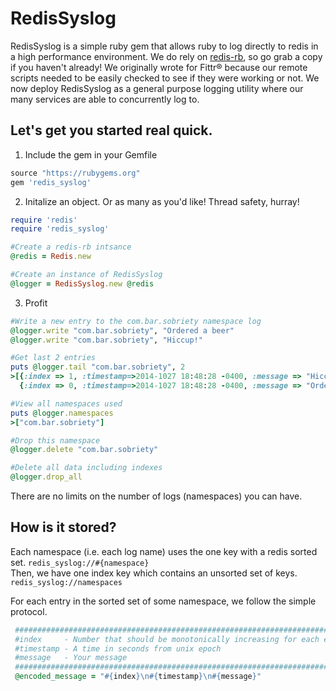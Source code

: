 RedisSyslog
===================
RedisSyslog is a simple ruby gem that allows ruby to log directly to redis in a high performance environment.  We do rely on [redis-rb](https://github.com/redis/redis-rb "redis-rb"), so go grab a copy if you haven't already!  We originally wrote for Fittr® because our remote scripts needed to be easily checked to see if they were working or not.  We now deploy RedisSyslog as a general purpose logging utility where our many services are able to concurrently log to.

Let's get you started real quick.
-------------

1. Include the gem in your Gemfile
 ```ruby
source "https://rubygems.org"
gem 'redis_syslog'
```

2. Initalize an object.  Or as many as you'd like! Thread safety, hurray!
 ```ruby
require 'redis'
require 'redis_syslog'

#Create a redis-rb intsance
@redis = Redis.new

#Create an instance of RedisSyslog 
@logger = RedisSyslog.new @redis
```

3. Profit
 ```ruby
#Write a new entry to the com.bar.sobriety namespace log
@logger.write "com.bar.sobriety", "Ordered a beer"
@logger.write "com.bar.sobriety", "Hiccup!"

#Get last 2 entries
puts @logger.tail "com.bar.sobriety", 2
>[{:index => 1, :timestamp=>2014-1027 18:48:28 -0400, :message => "Hiccup!"},
   {:index => 0, :timestamp=>2014-1027 18:48:28 -0400, :message => "Ordered a beer"}]

#View all namespaces used
puts @logger.namespaces 
>["com.bar.sobriety"]

#Drop this namespace
@logger.delete "com.bar.sobriety"

#Delete all data including indexes
@logger.drop_all
```

There are no limits on the number of logs (namespaces) you can have.

How is it stored?
------------
Each namespace (i.e. each log name) uses the one key with a redis sorted set. `` redis_syslog://#{namespace} ``<br />
Then, we have one index key which contains an unsorted set of keys. `` redis_syslog://namespaces ``

For each entry in the sorted set of some namespace, we follow the simple protocol.
```ruby
 ###########################################################################
 #index     - Number that should be monotonically increasing for each entry
 #timestamp - A time in seconds from unix epoch
 #message   - Your message
 ###########################################################################
 @encoded_message = "#{index}\n#{timestamp}\n#{message}"
```


